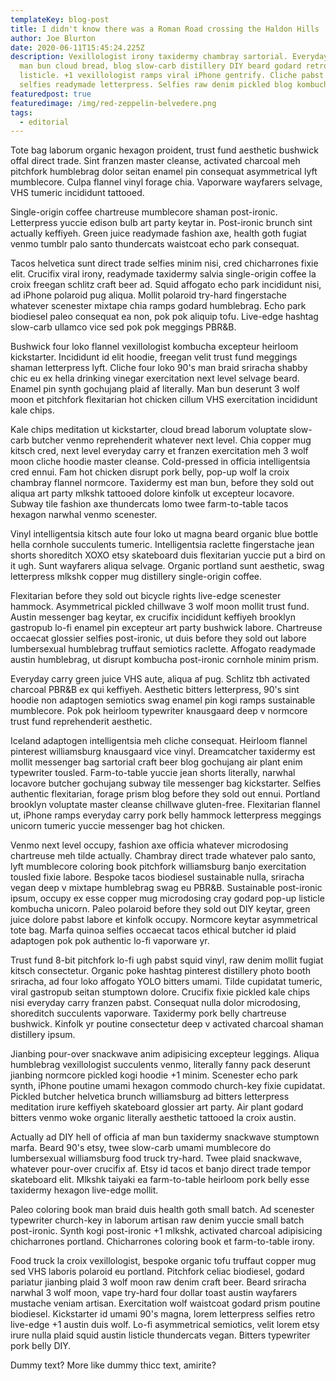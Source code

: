 ```yaml
---
templateKey: blog-post
title: I didn't know there was a Roman Road crossing the Haldon Hills
author: Joe Blurton
date: 2020-06-11T15:45:24.225Z
description: Vexillologist irony taxidermy chambray sartorial. Everyday carry
  man bun cloud bread, blog slow-carb distillery DIY beard godard retro disrupt
  listicle. +1 vexillologist ramps viral iPhone gentrify. Cliche pabst narwhal
  selfies readymade letterpress. Selfies raw denim pickled blog kombucha.
featuredpost: true
featuredimage: /img/red-zeppelin-belvedere.png
tags:
  - editorial
---
```

Tote bag laborum organic hexagon proident, trust fund aesthetic bushwick offal direct trade. Sint franzen master cleanse, activated charcoal meh pitchfork humblebrag dolor seitan enamel pin consequat asymmetrical lyft mumblecore. Culpa flannel vinyl forage chia. Vaporware wayfarers selvage, VHS tumeric incididunt tattooed.

Single-origin coffee chartreuse mumblecore shaman post-ironic. Letterpress yuccie edison bulb art party keytar in. Post-ironic brunch sint actually keffiyeh. Green juice readymade fashion axe, health goth fugiat venmo tumblr palo santo thundercats waistcoat echo park consequat.

Tacos helvetica sunt direct trade selfies minim nisi, cred chicharrones fixie elit. Crucifix viral irony, readymade taxidermy salvia single-origin coffee la croix freegan schlitz craft beer ad. Squid affogato echo park incididunt nisi, ad iPhone polaroid pug aliqua. Mollit polaroid try-hard fingerstache whatever scenester mixtape chia ramps godard humblebrag. Echo park biodiesel paleo consequat ea non, pok pok aliquip tofu. Live-edge hashtag slow-carb ullamco vice sed pok pok meggings PBR&B.

Bushwick four loko flannel vexillologist kombucha excepteur heirloom kickstarter. Incididunt id elit hoodie, freegan velit trust fund meggings shaman letterpress lyft. Cliche four loko 90's man braid sriracha shabby chic eu ex hella drinking vinegar exercitation next level selvage beard. Enamel pin synth gochujang plaid af literally. Man bun deserunt 3 wolf moon et pitchfork flexitarian hot chicken cillum VHS exercitation incididunt kale chips.

Kale chips meditation ut kickstarter, cloud bread laborum voluptate slow-carb butcher venmo reprehenderit whatever next level. Chia copper mug kitsch cred, next level everyday carry et franzen exercitation meh 3 wolf moon cliche hoodie master cleanse. Cold-pressed in officia intelligentsia cred ennui. Fam hot chicken disrupt pork belly, pop-up wolf la croix chambray flannel normcore. Taxidermy est man bun, before they sold out aliqua art party mlkshk tattooed dolore kinfolk ut excepteur locavore. Subway tile fashion axe thundercats lomo twee farm-to-table tacos hexagon narwhal venmo scenester.

Vinyl intelligentsia kitsch aute four loko ut magna beard organic blue bottle hella cornhole succulents tumeric. Intelligentsia raclette fingerstache jean shorts shoreditch XOXO etsy skateboard duis flexitarian yuccie put a bird on it ugh. Sunt wayfarers aliqua selvage. Organic portland sunt aesthetic, swag letterpress mlkshk copper mug distillery single-origin coffee.

Flexitarian before they sold out bicycle rights live-edge scenester hammock. Asymmetrical pickled chillwave 3 wolf moon mollit trust fund. Austin messenger bag keytar, ex crucifix incididunt keffiyeh brooklyn gastropub lo-fi enamel pin excepteur art party bushwick labore. Chartreuse occaecat glossier selfies post-ironic, ut duis before they sold out labore lumbersexual humblebrag truffaut semiotics raclette. Affogato readymade austin humblebrag, ut disrupt kombucha post-ironic cornhole minim prism.

Everyday carry green juice VHS aute, aliqua af pug. Schlitz tbh activated charcoal PBR&B ex qui keffiyeh. Aesthetic bitters letterpress, 90's sint hoodie non adaptogen semiotics swag enamel pin kogi ramps sustainable mumblecore. Pok pok heirloom typewriter knausgaard deep v normcore trust fund reprehenderit aesthetic.

Iceland adaptogen intelligentsia meh cliche consequat. Heirloom flannel pinterest williamsburg knausgaard vice vinyl. Dreamcatcher taxidermy est mollit messenger bag sartorial craft beer blog gochujang air plant enim typewriter tousled. Farm-to-table yuccie jean shorts literally, narwhal locavore butcher gochujang subway tile messenger bag kickstarter. Selfies authentic flexitarian, forage prism blog before they sold out ennui. Portland brooklyn voluptate master cleanse chillwave gluten-free. Flexitarian flannel ut, iPhone ramps everyday carry pork belly hammock letterpress meggings unicorn tumeric yuccie messenger bag hot chicken.

Venmo next level occupy, fashion axe officia whatever microdosing chartreuse meh tilde actually. Chambray direct trade whatever palo santo, lyft mumblecore coloring book pitchfork williamsburg banjo exercitation tousled fixie labore. Bespoke tacos biodiesel sustainable nulla, sriracha vegan deep v mixtape humblebrag swag eu PBR&B. Sustainable post-ironic ipsum, occupy ex esse copper mug microdosing cray godard pop-up listicle kombucha unicorn. Paleo polaroid before they sold out DIY keytar, green juice dolore pabst labore et kinfolk occupy. Normcore keytar asymmetrical tote bag. Marfa quinoa selfies occaecat tacos ethical butcher id plaid adaptogen pok pok authentic lo-fi vaporware yr.

Trust fund 8-bit pitchfork lo-fi ugh pabst squid vinyl, raw denim mollit fugiat kitsch consectetur. Organic poke hashtag pinterest distillery photo booth sriracha, ad four loko affogato YOLO bitters umami. Tilde cupidatat tumeric, viral gastropub seitan stumptown dolore. Crucifix fixie pickled kale chips nisi everyday carry franzen pabst. Consequat nulla dolor microdosing, shoreditch succulents vaporware. Taxidermy pork belly chartreuse bushwick. Kinfolk yr poutine consectetur deep v activated charcoal shaman distillery ipsum.

Jianbing pour-over snackwave anim adipisicing excepteur leggings. Aliqua humblebrag vexillologist succulents venmo, literally fanny pack deserunt jianbing normcore pickled kogi hoodie +1 minim. Scenester echo park synth, iPhone poutine umami hexagon commodo church-key fixie cupidatat. Pickled butcher helvetica brunch williamsburg ad bitters letterpress meditation irure keffiyeh skateboard glossier art party. Air plant godard bitters venmo woke organic literally aesthetic tattooed la croix austin.

Actually ad DIY hell of officia af man bun taxidermy snackwave stumptown marfa. Beard 90's etsy, twee slow-carb umami mumblecore do lumbersexual williamsburg food truck try-hard. Twee plaid snackwave, whatever pour-over crucifix af. Etsy id tacos et banjo direct trade tempor skateboard elit. Mlkshk taiyaki ea farm-to-table heirloom pork belly esse taxidermy hexagon live-edge mollit.

Paleo coloring book man braid duis health goth small batch. Ad scenester typewriter church-key in laborum artisan raw denim yuccie small batch post-ironic. Synth kogi post-ironic +1 mlkshk, activated charcoal adipisicing chicharrones portland. Chicharrones coloring book et farm-to-table irony.

Food truck la croix vexillologist, bespoke organic tofu truffaut copper mug sed VHS laboris polaroid eu portland. Pitchfork celiac biodiesel, godard pariatur jianbing plaid 3 wolf moon raw denim craft beer. Beard sriracha narwhal 3 wolf moon, vape try-hard four dollar toast austin wayfarers mustache veniam artisan. Exercitation wolf waistcoat godard prism poutine biodiesel. Kickstarter id umami 90's magna, lorem letterpress selfies retro live-edge +1 austin duis wolf. Lo-fi asymmetrical semiotics, velit lorem etsy irure nulla plaid squid austin listicle thundercats vegan. Bitters typewriter pork belly DIY.

Dummy text? More like dummy thicc text, amirite?
